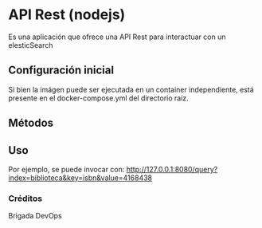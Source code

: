 # API Rest (nodejs)
Es una aplicación que ofrece una API Rest para interactuar con un elesticSearch


## Configuración inicial

Si bien la imágen puede ser ejecutada en un container independiente, está presente en el docker-compose.yml del directorio raíz.

## Métodos

###

## Uso

Por ejemplo, se puede invocar con:
  http://127.0.0.1:8080/query?index=biblioteca&key=isbn&value=4168438

### Créditos
Brigada DevOps
